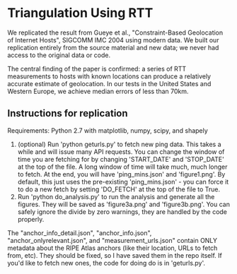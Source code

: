 # Triangulation Using RTT

We replicated the result from Gueye et al., "Constraint-Based Geolocation of Internet Hosts",  SIGCOMM IMC 2004 using modern data. We built our replication entirely from the source material and new data; we never had access to the original data or code.

The central finding of the paper is confirmed: a series of RTT measurements to hosts with known locations can produce a relatively accurate estimate of geolocation. In our tests in the United States and Western Europe, we achieve median errors of less than 70km.


## Instructions for replication

Requirements: Python 2.7 with matplotlib, numpy, scipy, and shapely

1. (optional) Run 'python geturls.py' to fetch new ping data. This takes a while and will issue many API requests. You can change the window of time you are fetching for by changing 'START_DATE' and 'STOP_DATE' at the top of the file. A long window of time will take much, much longer to fetch. At the end, you will have 'ping_mins.json' and 'figure1.png'. By default, this just uses the pre-existing 'ping_mins.json' - you can force it to do a new fetch by setting 'DO_FETCH' at the top of the file to True.
2. Run 'python do_analysis.py' to run the analysis and generate all the figures. They will be saved as 'figure3a.png' and 'figure3b.png'. You can safely ignore the divide by zero warnings, they are handled by the code properly.

The "anchor_info_detail.json", "anchor_info.json", "anchor_onlyrelevant.json", and "measurement_urls.json" contain ONLY metadata about the RIPE Atlas anchors (like their location, URLs to fetch from, etc). They should be fixed, so I have saved them in the repo itself. If you'd like to fetch new ones, the code for doing do is in 'geturls.py'.